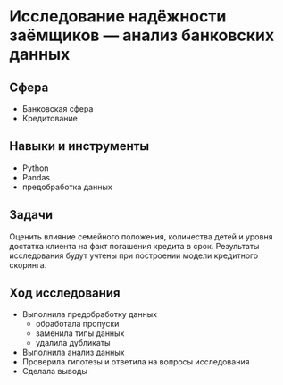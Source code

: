 # Исследование надёжности заёмщиков — анализ банковских данных
## Сфера
- Банковская сфера
- Кредитование
## Навыки и инструменты
- Python
- Pandas
- предобработка данных
## Задачи
Оценить влияние семейного положения, количества детей и уровня достатка клиента на факт погашения кредита в срок. Результаты исследования будут учтены при построении модели кредитного скоринга.
## Ход исследования
- Выполнила предобработку данных
    -  обработала пропуски
    - заменила типы данных
    - удалила дубликаты
- Выполнила анализ данных
- Проверила гипотезы и ответила на вопросы исследования
- Сделала выводы

